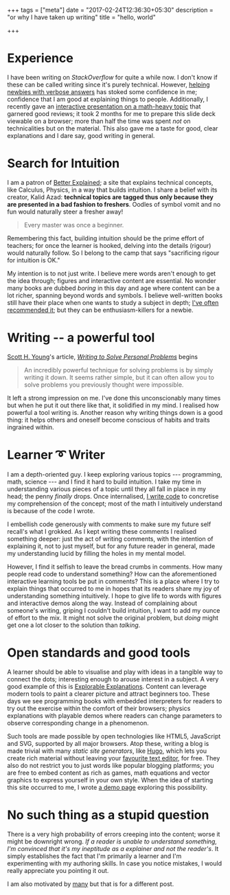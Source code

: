+++
tags = ["meta"]
date = "2017-02-24T12:36:30+05:30"
description = "or why I have taken up writing"
title = "hello, world"

+++

# Experience
I have been writing on *StackOverflow* for quite a while now.  I don't know if these can be called writing since it's purely technical.  However, [helping newbies with verbose answers][StackOverflow] has stoked some confidence in me; confidence that I am good at explaining things to people.  Additionally, I recently gave an [interactive presentation on a math-heavy topic][2d_xform_101] that garnered good reviews; it took 2 months for me to prepare this slide deck viewable on a browser; more than half the time was spent *not* on technicalities but on the material.  This also gave me a taste for good, clear explanations and I dare say, good writing in general.

[StackOverflow]: http://stackoverflow.com/users/183120/legends2k
[2d_xform_101]: http://legends2k.github.io/2d-transforms-101

# Search for Intuition
I am a patron of [Better Explained][]; a site that explains technical concepts, like Calculus, Physics, in a way that builds intuition.  I share a belief with its creator, Kalid Azad: **technical topics are tagged thus only because they are presented in a bad fashion to freshers**.  Oodles of symbol vomit and no fun would naturally steer a fresher away!

> Every master was once a beginner.

Remembering this fact, building intuition should be the prime effort of teachers; for once the learner is hooked, delving into the details (rigour) would naturally follow.  So I belong to the camp that says "sacrificing rigour for intuition is OK."

My intention is to not just write.  I believe mere words aren't enough to get the idea through; figures and interactive content are essential.  No wonder many books are dubbed *boring* in this day and age where content can be a lot richer, spanning beyond words and symbols.  I believe well-written books still have their place when one wants to study a subject in depth; [I've often recommended it][SO_book_recommendation]; but they can be enthusiasm-killers for a newbie.

[Better Explained]: http://betterexplained.com/

# Writing -- a powerful tool
[Scott H. Young][Scott Young]'s article, [*Writing to Solve Personal Problems*][Scott Young's article] begins

> An incredibly powerful technique for solving problems is by simply writing it down. It seems rather simple, but it can often allow you to solve problems you previously thought were impossible.

It left a strong impression on me.  I've done this unconscionably many times but when he put it out there like that, it solidified in my mind.  I realised how powerful a tool writing is.  Another reason why writing things down is a good thing: it helps others and oneself become conscious of habits and traits ingrained within.

[Scott Young]: /post/inspirers#scott-h-young
[Scott Young's article]: https://www.scotthyoung.com/blog/2006/02/24/writing-to-solve-personal-problems/

# Learner ➰ Writer
I am a depth-oriented guy.  I keep exploring various topics --- programming, math, science --- and I find it hard to build intuition.  I take my time in understanding various pieces of a topic until they all fall in place in my head; the penny *finally* drops.  Once internalised, [I write code][code] to concretise my comprehension of the concept; most of the math I intuitively understand is because of the code I wrote.

I embellish code generously with comments to make sure my future self recall's what I grokked.  As I kept writing these comments I realised something deeper: just the act of writing comments, with the intention of explaining it, not to just myself, but for any future reader in general, made my understanding lucid by filling the holes in my mental model.

However, I find it selfish to leave the bread crumbs in comments.  How many people read code to understand something?  How can the aforementioned interactive learning tools be put in comments?  This is a place where I try to explain things that occurred to me in hopes that its readers share my joy of understanding something intuitively.  I hope to give life to words with figures and interactive demos along the way.  Instead of complaining about someone's writing, griping I couldn't build intuition, I want to add my ounce of effort to the mix.  It might not solve the original problem, but *doing* might get one a lot closer to the solution than *talking*.

[code]: https://bitbucket.org/rmsundaram/tryouts

# Open standards and good tools
A learner should be able to visualise and play with ideas in a tangible way to connect the dots; interesting enough to arouse interest in a subject.  A very good example of this is [Explorable Explanations][].  Content can leverage modern tools to paint a clearer picture and attract beginners too.  These days we see programming books with embedded interpreters for readers to try out the exercise within the comfort of their browsers; physics explanations with playable demos where readers can change parameters to observe corresponding change in a phenomenon.

Such tools are made possible by open technologies like HTML5, JavaScript and SVG, supported by all major browsers.  Atop these, writing a blog is made trivial with many *static site generators*, like [Hugo][], which lets you create rich material without leaving your [favourite text editor][Emacs], for free.  They also do not restrict you to just words like popular blogging platforms; you are free to embed content as rich as games, math equations and vector graphics to express yourself in your own style.  When the idea of starting this site occurred to me, I wrote [a demo page][hugo test] exploring this possibility.

[SO_book_recommendation]: http://stackoverflow.com/q/25094299/#comment39048388_25094363
[Explorable Explanations]: http://explorableexplanations.com/
[Hugo]: https://gohugo.io
[Emacs]: https://www.gnu.org/software/emacs/
[hugo test]: /note/hello_hugo

# No such thing as a stupid question
There is a very high probability of errors creeping into the content; worse it might be downright wrong.  *If a reader is unable to understand something, I'm convinced that it's my ineptitude as a explainer and not the reader's*.  It simply establishes the fact that I'm primarily a learner and I'm experimenting with my authoring skills.  In case you notice mistakes, I would really appreciate you pointing it out.

I am also motivated by [many][inspirors] but that is for a different post.

[inspirors]: /post/inspirers
